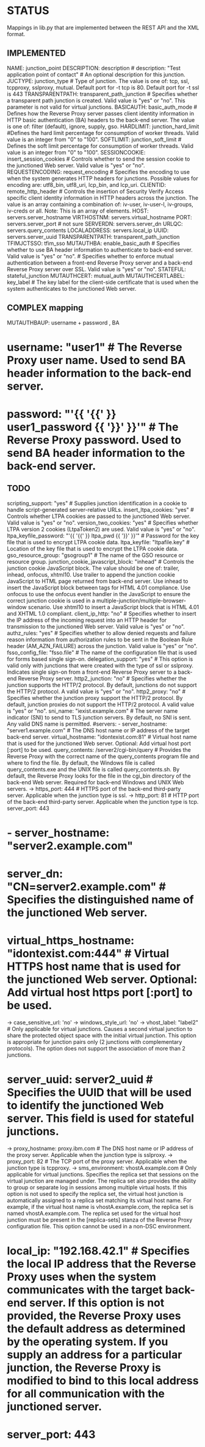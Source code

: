 # STATUS
Mappings in lib.py that are implemented between the REST API and the XML format.

## IMPLEMENTED
  NAME: junction_point
  DESCRIPTION: description #  description: "Test application point of contact"          # An optional description for this junction.
  JUCTYPE: junction_type                                       # Type of junction. The value is one of: tcp, ssl, tcpproxy, sslproxy, mutual. Default port for -t tcp is 80. Default port for -t ssl is 443
  TRANSPARENTPATH: transparent_path_junction                           # Specifies whether a transparent path junction is created. Valid value is "yes" or "no". This parameter is not valid for virtual junctions.
  BASICAUTH: basic_auth_mode                                   # Defines how the Reverse Proxy server passes client identity information in HTTP basic authentication (BA) headers to the back-end server. The value is one of: filter (default), ignore, supply, gso.
  HARDLIMIT: junction_hard_limit   #Defines the hard limit percentage for consumption of worker threads. Valid value is an integer from "0" to "100".
  SOFTLIMIT: junction_soft_limit                                   # Defines the soft limit percentage for consumption of worker threads. Valid value is an integer from "0" to "100".
  SESSIONCOOKIE: insert_session_cookies                     # Controls whether to send the session cookie to the junctioned Web server. Valid value is "yes" or "no".
  REQUESTENCODING: request_encoding  # Specifies the encoding to use when the system generates HTTP headers for junctions. Possible values for encoding are: utf8_bin, utf8_uri, lcp_bin, and lcp_uri.
  CLIENTID:  remote_http_header                                      # Controls the insertion of Security Verify Access specific client identity information in HTTP headers across the junction. The value is an array containing a combination of: iv-user, iv-user-l, iv-groups, iv-creds or all. Note: This is an array of elements.
  HOST: servers.server_hostname
  VIRTHOSTNM: servers.virtual_hostname
  PORT: servers.server_port   # not sure
  SERVERDN: servers.server_dn
  URLQC: servers.query_contents
  LOCALADDRESS: servers.local_ip
  UUID: servers.server_uuid
  TRANSPARENTPATH: transparent_path_junction
  TFIMJCTSSO:  tfim_sso
  MUTAUTHBA:        enable_basic_auth                                   # Specifies whether to use BA header information to authenticate to back-end server. Valid value is "yes" or "no".                                  # Specifies whether to enforce mutual authentication between a front-end Reverse Proxy server and a back-end Reverse Proxy server over SSL. Valid value is "yes" or "no".
  STATEFUL: stateful_junction
  MUTAUTHCERT:  mutual_auth
  MUTAUTHCERTLABEL: key_label                             # The key label for the client-side certificate that is used when the system authenticates to the junctioned Web server.

## COMPLEX mapping
  MUTAUTHBAUP: username + password , BA
  #  username: "user1"                                         # The Reverse Proxy user name. Used to send BA header information to the back-end server.
  #  password: "'{{ '{{' }} user1_password {{ '}}' }}'"        # The Reverse Proxy password. Used to send BA header information to the back-end server.
                                 

## TODO

scripting_support: "yes"                                  # Supplies junction identification in a cookie to handle script-generated server-relative URLs.
insert_ltpa_cookies: "yes"                                # Controls whether LTPA cookies are passed to the junctioned Web server. Valid value is "yes" or "no".
version_two_cookies: "yes"                                # Specifies whether LTPA version 2 cookies (LtpaToken2) are used. Valid value is "yes" or "no".
ltpa_keyfile_password: "'{{ '{{' }} ltpa_pwd {{ '}}' }}'" # Password for the key file that is used to encrypt LTPA cookie data.
ltpa_keyfile: "ltpafile.key"                              # Location of the key file that is used to encrypt the LTPA cookie data.
gso_resource_group: "gsogroup1"                           # The name of the GSO resource or resource group.
junction_cookie_javascript_block: "inhead"                # Controls the junction cookie JavaScript block. The value should be one of: trailer, inhead, onfocus, xhtml10. Use trailer to append the junction cookie JavaScript to HTML page returned from back-end server. Use inhead to insert the JavaScript block between tags for HTML 4.01 compliance. Use onfocus to use the onfocus event handler in the JavaScript to ensure the correct junction cookie is used in a multiple-junction/multiple-browser-window scenario. Use xhtml10 to insert a JavaScript block that is HTML 4.01 and XHTML 1.0 compliant.
client_ip_http: "no"                                      # Specifies whether to insert the IP address of the incoming request into an HTTP header for transmission to the junctioned Web server. Valid value is "yes" or "no".
authz_rules: "yes"                                        # Specifies whether to allow denied requests and failure reason information from authorization rules to be sent in the Boolean Rule header (AM_AZN_FAILURE) across the junction. Valid value is "yes" or "no".
fsso_config_file: "fsso.file"                             # The name of the configuration file that is used for forms based single sign-on.
delegation_support: "yes"                                 # This option is valid only with junctions that were created with the type of ssl or sslproxy. Indicates single sign-on from a front-end Reverse Proxy server to a back-end Reverse Proxy server.
http2_junction: "no"                                      # Specifies whether the junction supports the HTTP/2 protocol. By default, junctions do not support the HTTP/2 protocol. A valid value is "yes" or "no".
http2_proxy: "no"                                         # Specifies whether the junction proxy support the HTTP/2 protocol. By default, junction proxies do not support the HTTP/2 protocol. A valid value is "yes" or "no".
sni_name: "iexist.example.com"                            # The server name indicator (SNI) to send to TLS junction servers. By default, no SNI is sent. Any valid DNS name is permitted.
#servers:
                - server_hostname: "server1.example.com"                # The DNS host name or IP address of the target back-end server.
                  virtual_hostname: "idontexist.com:81"                 # Virtual host name that is used for the junctioned Web server. Optional: Add virtual host port [:port] to be used.
                  query_contents: /server2/cgi-bin/query                # Provides the Reverse Proxy with the correct name of the query_contents program file and where to find the file. By default, the Windows file is called query_contents.exe and the UNIX file is called query_contents.sh. By default, the Reverse Proxy looks for the file in the cgi_bin directory of the back-end Web server. Required for back-end Windows and UNIX Web servers.
->                  https_port: 444                                       # HTTPS port of the back-end third-party server. Applicable when the junction type is ssl.
->                  http_port: 81                                         # HTTP port of the back-end third-party server. Applicable when the junction type is tcp.
                  server_port: 443
#                - server_hostname: "server2.example.com"
#                  server_dn: "CN=server2.example.com"                   # Specifies the distinguished name of the junctioned Web server.
#                  virtual_https_hostname: "idontexist.com:444"          # Virtual HTTPS host name that is used for the junctioned Web server. Optional: Add virtual host https port [:port] to be used.
->                  case_sensitive_url: 'no'
->                  windows_style_url: 'no'
->                  vhost_label: "label2"                                 # Only applicable for virtual junctions. Causes a second virtual junction to share the protected object space with the initial virtual junction. This option is appropriate for junction pairs only (2 junctions with complementary protocols). The option does not support the association of more than 2 junctions.
#                  server_uuid: server2_uuid                             # Specifies the UUID that will be used to identify the junctioned Web server. This field is used for stateful junctions.
->                  proxy_hostname: proxy.ibm.com                         # The DNS host name or IP address of the proxy server. Applicable when the junction type is sslproxy.
->                  proxy_port: 82                                        # The TCP port of the proxy server. Applicable when the junction type is tcpproxy.
->                  sms_environment: vhostA.example.com                   # Only applicable for virtual junctions. Specifies the replica set that sessions on the virtual junction are managed under. The replica set also provides the ability to group or separate log in sessions among multiple virtual hosts. If this option is not used to specify the replica set, the virtual host junction is automatically assigned to a replica set matching its virtual host name. For example, if the virtual host name is vhostA.example.com, the replica set is named vhostA.example.com. The replica set used for the virtual host junction must be present in the [replica-sets] stanza of the Reverse Proxy configuration file. This option cannot be used in a non-DSC environment.
#                  local_ip: "192.168.42.1"                              # Specifies the local IP address that the Reverse Proxy uses when the system communicates with the target back-end server. If this option is not provided, the Reverse Proxy uses the default address as determined by the operating system. If you supply an address for a particular junction, the Reverse Proxy is modified to bind to this local address for all communication with the junctioned server.
#                  server_port: 443
